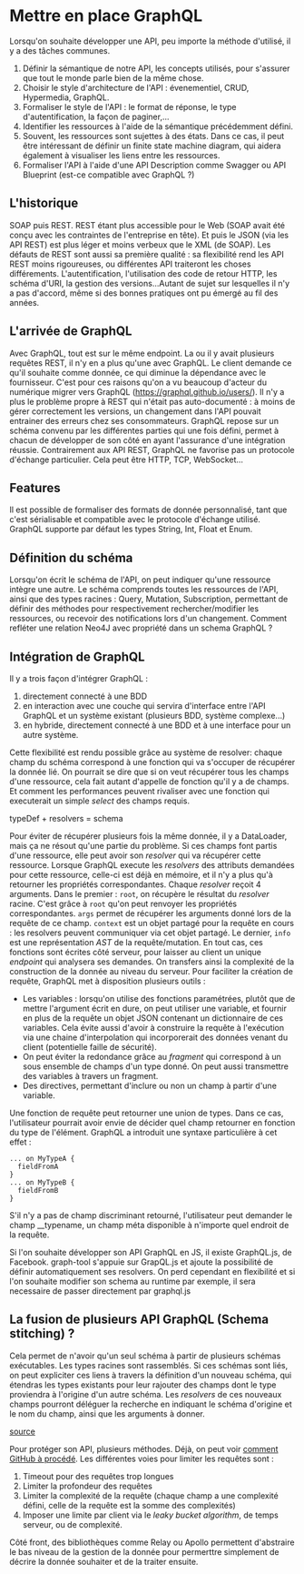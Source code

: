 # Mettre en place GraphQL

Lorsqu'on souhaite développer une API, peu importe la méthode d'utilisé, il y a des tâches communes.
1. Définir la sémantique de notre API, les concepts utilisés, pour s'assurer que tout le monde parle bien de la même chose.
1. Choisir le style d'architecture de l'API : évenementiel, CRUD, Hypermedia, GraphQL.
1. Formaliser le style de l'API : le format de réponse, le type d'autentification, la façon de paginer,...
1. Identifier les ressources à l'aide de la sémantique précédemment défini.
1. Souvent, les ressources sont sujettes à des états. Dans ce cas, il peut être intéressant de définir un finite state machine diagram, qui aidera également à visualiser les liens entre les ressources.
1. Formaliser l'API à l'aide d'une API Description comme Swagger ou API Blueprint (est-ce compatible avec GraphQL ?)

## L'historique

SOAP puis REST. REST étant plus accessible pour le Web (SOAP avait été conçu avec les contraintes de l'entreprise en tête). Et puis le JSON (via les API REST) est plus léger et moins verbeux que le XML (de SOAP). Les défauts de REST sont aussi sa première qualité : sa flexibilité rend les API REST moins rigoureuses, ou différentes API traiteront les choses différements. L'autentification, l'utilisation des code de retour HTTP, les schéma d'URI, la gestion des versions...Autant de sujet sur lesquelles il n'y a pas d'accord, même si des bonnes pratiques ont pu émergé au fil des années.

## L'arrivée de GraphQL

Avec GraphQL, tout est sur le même endpoint. La ou il y avait plusieurs requêtes REST, il n'y en a plus qu'une avec GraphQL. Le client demande ce qu'il souhaite comme donnée, ce qui diminue la dépendance avec le fournisseur. C'est pour ces raisons qu'on a vu beaucoup d'acteur du numérique migrer vers GraphQL (https://graphql.github.io/users/). Il n'y a plus le problème propre à REST qui n'était pas auto-documenté : à moins de gérer correctement les versions, un changement dans l'API pouvait entrainer des erreurs chez ses consommateurs. GraphQL repose sur un schéma convenu par les différentes parties qui une fois défini, permet à chacun de développer de son côté en ayant l'assurance d'une intégration réussie. Contrairement aux API REST, GraphQL ne favorise pas un protocole d'échange particulier. Cela peut être HTTP, TCP, WebSocket...

## Features

Il est possible de formaliser des formats de donnée personnalisé, tant que c'est sérialisable et compatible avec le protocole d'échange utilisé. GraphQL supporte par défaut les types String, Int, Float et Enum.

## Définition du schéma

Lorsqu'on écrit le schéma de l'API, on peut indiquer qu'une ressource intègre une autre. Le schéma comprends toutes les ressources de l'API, ainsi que des types racines : Query, Mutation, Subscription, permettant de définir des méthodes pour respectivement rechercher/modifier les ressources, ou recevoir des notifications lors d'un changement.
Comment refléter une relation Neo4J avec propriété dans un schema GraphQL ?

## Intégration de GraphQL

Il y a trois façon d'intégrer GraphQL :
1. directement connecté à une BDD
1. en interaction avec une couche qui servira d'interface entre l'API GraphQL et un système existant (plusieurs BDD, système complexe...)
1. en hybride, directement connecté à une BDD et à une interface pour un autre système.

Cette flexibilité est rendu possible grâce au système de resolver: chaque champ du schéma correspond à une fonction qui va s'occuper de récupérer la donnée lié. On pourrait se dire que si on veut récupérer tous les champs d'une ressource, cela fait autant d'appelle de fonction qu'il y a de champs. Et comment les performances peuvent rivaliser avec une fonction qui executerait un simple _select_ des champs requis.

typeDef + resolvers = schema

Pour éviter de récupérer plusieurs fois la même donnée, il y a DataLoader, mais ça ne résout qu'une partie du problème.
Si ces champs font partis d'une ressource, elle peut avoir son _resolver_ qui va récupérer cette ressource. Lorsque GraphQL execute les _resolvers_ des attributs demandées pour cette ressource, celle-ci est déjà en mémoire, et il n'y a plus qu'à retourner les propriétés correspondantes. Chaque _resolver_ reçoit 4 arguments. Dans le premier : `root`, on récupère le résultat du _resolver_ racine. C'est grâce à `root` qu'on peut renvoyer les propriétés correspondantes. `args` permet de récupérer les arguments donné lors de la requête de ce champ. `context` est un objet partagé pour la requête en cours : les resolvers peuvent communiquer via cet objet partagé. Le dernier, `info` est une représentation _AST_ de la requête/mutation.
En tout cas, ces fonctions sont écrites côté serveur, pour laisser au client un unique _endpoint_ qui analysera ses demandes. On transfers ainsi la complexité de la construction de la donnée au niveau du serveur.
Pour faciliter la création de requête, GraphQL met à disposition plusieurs outils :
- Les variables : lorsqu'on utilise des fonctions paramétrées, plutôt que de mettre l'argument écrit en dure, on peut utiliser une variable, et fournir en plus de la requête un objet JSON contenant un dictionnaire de ces variables. Cela évite aussi d'avoir à construire la requête à l'exécution via une chaine d'interpolation qui incorporerait des données venant du client (potentielle faille de sécurité).
- On peut éviter la redondance grâce au _fragment_ qui correspond à un sous ensemble de champs d'un type donné. On peut aussi transmettre des variables à travers un fragment.
- Des directives, permettant d'inclure ou non un champ à partir d'une variable.

Une fonction de requête peut retourner une union de types. Dans ce cas, l'utilisateur pourrait avoir envie de décider quel champ retourner en fonction du type de l'élément. GraphQL a introduit une syntaxe particulière à cet effet :
```
... on MyTypeA {
  fieldFromA
}
... on MyTypeB {
  fieldFromB
}
```
S'il n'y a pas de champ discriminant retourné, l'utilisateur peut demander le champ __typename, un champ méta disponible à n'importe quel endroit de la requête.

Si l'on souhaite développer son API GraphQL en JS, il existe GraphQL.js, de Facebook. graph-tool s'appuie sur GrapQL.js et ajoute la possibilité de définir automatiquement ses resolvers. On perd cependant en flexibilité et si l'on souhaite modifier son schema au runtime par exemple, il sera necessaire de passer directement par graphql.js

## La fusion de plusieurs API GraphQL (Schema stitching) ?

Cela permet de n'avoir qu'un seul schéma à partir de plusieurs schémas exécutables. Les types racines sont rassemblés. Si ces schémas sont liés, on peut expliciter ces liens à travers la définition d'un nouveau schéma, qui étendras les types existants pour leur rajouter des champs dont le type proviendra à l'origine d'un autre schéma. Les _resolvers_ de ces nouveaux champs pourront déléguer la recherche en indiquant le schéma d'origine et le nom du champ, ainsi que les arguments à donner.

[source](https://www.apollographql.com/docs/graphql-tools/schema-stitching.html)

Pour protéger son API, plusieurs méthodes. Déjà, on peut voir [comment GitHub à procédé](https://developer.github.com/v4/guides/resource-limitations/).
Les différentes voies pour limiter les requêtes sont :
1. Timeout pour des requêtes trop longues
1. Limiter la profondeur des requêtes
1. Limiter la complexité de la requête (chaque champ a une complexité défini, celle de la requête est la somme des complexités)
1. Imposer une limite par client via le _leaky bucket algorithm_, de temps serveur, ou de complexité.

Côté front, des bibliothèques comme Relay ou Apollo permettent d'abstraire le bas niveau de la gestion de la donnée pour permerttre simplement de décrire la donnée souhaiter et de la traiter ensuite.